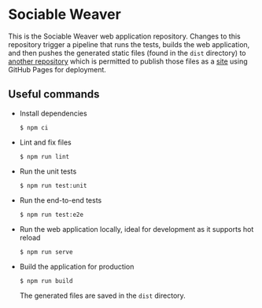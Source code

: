 # Sociable Weaver

This is the Sociable Weaver web application repository. Changes to this repository trigger a pipeline that runs the
tests, builds the web application, and then pushes the generated static files (found in the `dist` directory) to
[another repository](https://github.com/sociable-weaver/web) which is permitted to publish those files as a
[site](https://sociable-weaver.github.io/web/#/) using GitHub Pages for deployment.

## Useful commands

- Install dependencies

  ```shell
  $ npm ci
  ```

- Lint and fix files

  ```shell
  $ npm run lint
  ```

- Run the unit tests

  ```shell
  $ npm run test:unit
  ```

- Run the end-to-end tests

  ```shell
  $ npm run test:e2e
  ```

- Run the web application locally, ideal for development as it supports hot reload

  ```shell
  $ npm run serve
  ```

- Build the application for production

  ```shell
  $ npm run build
  ```

  The generated files are saved in the `dist` directory.
